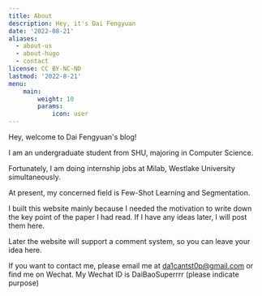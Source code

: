 ```yaml
---
title: About
description: Hey, it's Dai Fengyuan
date: '2022-08-21'
aliases:
  - about-us
  - about-hugo
  - contact
license: CC BY-NC-ND
lastmod: '2022-8-21'
menu:
    main: 
        weight: 10
        params:
            icon: user
---
```


Hey, welcome to Dai Fengyuan's blog!

I am an undergraduate student from SHU, majoring in Computer Science. 

Fortunately, I am doing internship jobs at Milab, Westlake University simultaneously. 

At present, my concerned field is Few-Shot Learning and Segmentation. 

I built this website mainly because I needed the motivation to write down the key point of the paper I had read. If I have any ideas later, I will post them here.

Later the website will support a comment system, so you can leave your idea here.

If you want to contact me, please email me at da1cantst0p@gmail.com or find me on Wechat. My Wechat ID is DaiBaoSuperrrr (please indicate purpose) 

